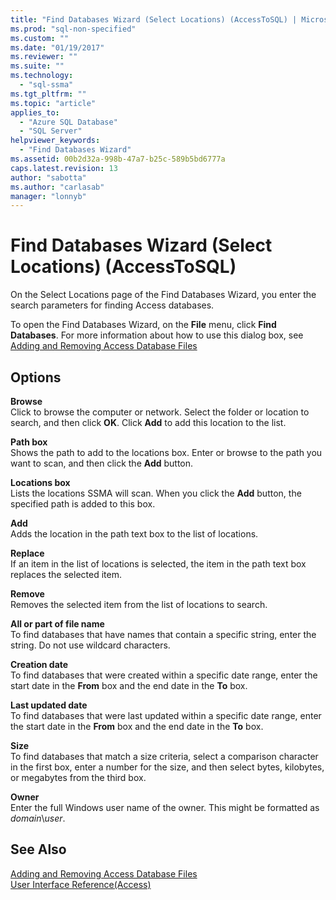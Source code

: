 ```yaml
---
title: "Find Databases Wizard (Select Locations) (AccessToSQL) | Microsoft Docs"
ms.prod: "sql-non-specified"
ms.custom: ""
ms.date: "01/19/2017"
ms.reviewer: ""
ms.suite: ""
ms.technology: 
  - "sql-ssma"
ms.tgt_pltfrm: ""
ms.topic: "article"
applies_to: 
  - "Azure SQL Database"
  - "SQL Server"
helpviewer_keywords: 
  - "Find Databases Wizard"
ms.assetid: 00b2d32a-998b-47a7-b25c-589b5bd6777a
caps.latest.revision: 13
author: "sabotta"
ms.author: "carlasab"
manager: "lonnyb"
---
```

# Find Databases Wizard (Select Locations) (AccessToSQL)
On the Select Locations page of the Find Databases Wizard, you enter the search parameters for finding Access databases.  
  
To open the Find Databases Wizard, on the **File** menu, click **Find Databases**. For more information about how to use this dialog box, see [Adding and Removing Access Database Files](http://msdn.microsoft.com/en-us/e944c740-4c8a-4bc1-b0ed-be57bc06dced)  
  
## Options  
**Browse**  
Click to browse the computer or network. Select the folder or location to search, and then click **OK**. Click **Add** to add this location to the list.  
  
**Path box**  
Shows the path to add to the locations box. Enter or browse to the path you want to scan, and then click the **Add** button.  
  
**Locations box**  
Lists the locations SSMA will scan. When you click the **Add** button, the specified path is added to this box.  
  
**Add**  
Adds the location in the path text box to the list of locations.  
  
**Replace**  
If an item in the list of locations is selected, the item in the path text box replaces the selected item.  
  
**Remove**  
Removes the selected item from the list of locations to search.  
  
**All or part of file name**  
To find databases that have names that contain a specific string, enter the string. Do not use wildcard characters.  
  
**Creation date**  
To find databases that were created within a specific date range, enter the start date in the **From** box and the end date in the **To** box.  
  
**Last updated date**  
To find databases that were last updated within a specific date range, enter the start date in the **From** box and the end date in the **To** box.  
  
**Size**  
To find databases that match a size criteria, select a comparison character in the first box, enter a number for the size, and then select bytes, kilobytes, or megabytes from the third box.  
  
**Owner**  
Enter the full Windows user name of the owner. This might be formatted as *domain*\\*user*.  
  
## See Also  
[Adding and Removing Access Database Files](http://msdn.microsoft.com/en-us/e944c740-4c8a-4bc1-b0ed-be57bc06dced)  
[User Interface Reference(Access)](http://msdn.microsoft.com/en-us/af24c303-4a41-449b-9c86-d6558a97e839)  
  
